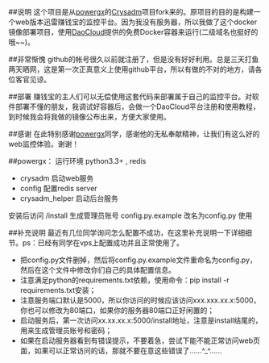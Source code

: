 ##说明
这个项目是从[powergx](https://git.airl.us/powergx)的[Crysadm](https://git.airl.us/powergx/crysadm)项目fork来的。原项目的目的是构建一个web版本迅雷赚钱宝的监控平台。因为我没有服务器，所以我做了这个docker镜像部署项目，使用[DaoCloud](https://www.daocloud.io/)提供的免费Docker容器来运行(二级域名也挺好的哦~~)。


##非常惭愧
github的帐号很久以前就注册了，但是没有好好利用。总是三天打鱼两天晒网，这是第一次正真意义上使用github平台，所以有做的不对的地方，请各位客官见谅。

##部署
赚钱宝的主人们可以无偿使用这套代码来部署属于自己的监控平台。对软件部署不懂的朋友，我调试好容器后，会做一个DaoCloud平台注册和使用教程，到时候我会将我做的镜像公布出来，方便大家使用。

##感谢
在此特别感谢[powergx](https://git.airl.us/powergx)同学，感谢他的无私奉献精神，让我们有这么好的web监控体验。谢谢！

##powergx：
运行环境 python3.3+ , redis
* crysadm 启动web服务
* config 配置redis server
* crysadm_helper 启动后台服务

安装后访问 /install 生成管理员账号
config.py.example 改名为config.py 使用

##补充说明
最近有几位同学询问怎么配置不成功，在这里补充说明一下详细细节。ps：已经有同学在vps上配置成功并且正常使用了。
* 把config.py文件删掉，然后将config.py.example文件重命名为config.py，然后在这个文件中修改你们自己的具体配置信息。
* 注意满足python的requirements.txt依赖，使用命令：pip install -r requirements.txt安装；
* 注意服务端口默认是5000，所以你访问的时候应该访问xxx.xxx.xx.x:5000，你也可以修改为80端口，如果你的服务器80端口正好闲置的；
* 启动服务后，第一次访问xx.xx.xx.x:5000/install地址，注意是install结尾的，用来生成管理员账号和密码；
* 如果在启动服务器看到有错误提示，不要着急，尝试下能不能正常访问web页面，如果可以正常访问的话，那就不要在意这些错误了……^_^……

